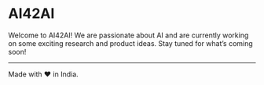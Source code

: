 # AI42AI

Welcome to AI42AI! We are passionate about AI and are currently working on some exciting research and product ideas. Stay tuned for what’s coming soon!

---

Made with ❤️ in India.

